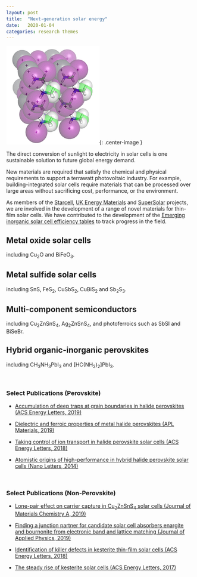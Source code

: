 ```yaml
---
layout: post
title:  "Next-generation solar energy"
date:   2020-01-04
categories: research themes
---
```


![](/gifs/mapi_18.gif){: .center-image }

The direct conversion of sunlight to electricity in solar cells is one sustainable solution to future global energy demand.

New materials are required that satisfy the chemical and physical requirements to support a terrawatt photovoltaic industry. For example, building-integrated solar cells require materials that can be processed over large areas without sacrificing cost, performance, or the environment. 


As members of the [Starcell](http://www.starcell.eu), [UK Energy Materials](http://www.energy-materials.org.uk) and [SuperSolar](https://twitter.com/SuperSolarHub) projects, we are involved in the development of a range of novel materials for thin-film solar cells. We have contributed to the development of the [Emerging inorganic solar cell efficiency tables](https://iopscience.iop.org/article/10.1088/2515-7655/ab2338) to track progress in the field. 

## Metal oxide solar cells 
including Cu<sub>2</sub>O and BiFeO<sub>3</sub>.

## Metal sulfide solar cells
including SnS, FeS<sub>2</sub>, CuSbS<sub>2</sub>, CuBiS<sub>2</sub> and Sb<sub>2</sub>S<sub>3</sub>.

## Multi-component semiconductors
including Cu<sub>2</sub>ZnSnS<sub>4</sub>, Ag<sub>2</sub>ZnSnS<sub>4</sub>, and 
photoferroics such as SbSI and BiSeBr.

## Hybrid organic-inorganic perovskites 
including CH<sub>3</sub>NH<sub>3</sub>PbI<sub>3</sub> and [HC(NH<sub>2</sub>)<sub>2</sub>]PbI<sub>3</sub>.

<br>

### Select Publications (Perovskite)

- [Accumulation of deep traps at grain boundaries in halide perovskites (ACS Energy Letters, 2019)](https://pubs.acs.org/doi/10.1021/acsenergylett.9b00840)

- [Dielectric and ferroic properties of metal halide perovskites (APL Materials, 2019)](https://aip.scitation.org/doi/10.1063/1.5079633)

- [Taking control of ion transport in halide perovskite solar cells (ACS Energy Letters, 2018)](https://pubs.acs.org/doi/10.1021/acsenergylett.8b00764)

- [Atomistic origins of high-performance in hybrid halide perovskite solar cells (Nano Letters, 2014)](https://pubs.acs.org/doi/10.1021/nl500390f)

<br>

### Select Publications (Non-Perovskite)

- [Lone-pair effect on carrier capture in Cu<sub>2</sub>ZnSnS<sub>4</sub> solar cells (Journal of Materials Chemistry A, 2019)](https://pubs.rsc.org/en/content/articlelanding/2019/TA/C8TA10130B#!divAbstract)

- [Finding a junction partner for candidate solar cell absorbers enargite and bournonite from electronic band and lattice matching (Journal of Applied Physics, 2019)](https://doi.org/10.1063/1.5079485)

- [Identification of killer defects in kesterite thin-film solar cells (ACS Energy Letters, 2018)](https://pubs.acs.org/doi/10.1021/acsenergylett.7b01313)

- [The steady rise of kesterite solar cells (ACS Energy Letters, 2017)](http://pubs.acs.org/articlesonrequest/AOR-DfQrdu9v4gxXNAJaDUMb)